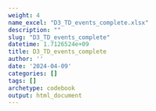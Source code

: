 ```yaml
---
weight: 4
name_excel: "D3_TD_events_complete.xlsx"
description: ""
slug: "D3_TD_events_complete"
datetime: 1.7126524e+09
title: D3_TD_events_complete
author: ''
date: '2024-04-09'
categories: []
tags: []
archetype: codebook
output: html_document
---
```


<div class="tabcontent"></div>
